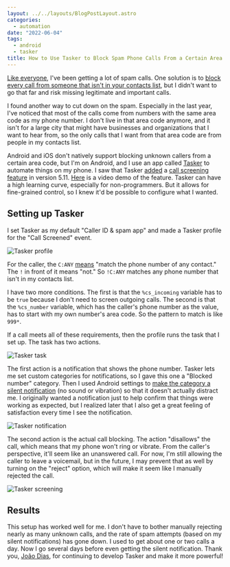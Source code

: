 ```yaml
---
layout: ../../layouts/BlogPostLayout.astro
categories:
  - automation
date: "2022-06-04"
tags:
  - android
  - tasker
title: How to Use Tasker to Block Spam Phone Calls From a Certain Area Code on Android
---
```


[Like
everyone](https://www.usatoday.com/story/tech/2021/02/12/robocalls-scammers-fraud-phone-calls-increase-fcc-ftc-efforts/6706727002/),
I've been getting a lot of spam calls. One solution is to [block every call from
someone that isn't in your contacts
list](https://www.nytimes.com/wirecutter/guides/how-to-stop-spam-calls/), but I
didn't want to go that far and risk missing legitimate and important calls.

I found another way to cut down on the spam. Especially in the last year, I've
noticed that most of the calls come from numbers with the same area code as my
phone number. I don't live in that area code anymore, and it isn't for a large
city that might have businesses and organizations that I want to hear from, so
the only calls that I want from that area code are from people in my contacts
list.

Android and iOS don't natively support blocking unknown callers from a certain
area code, but I'm on Android, and I use an app called
[Tasker](https://tasker.joaoapps.com/) to automate things on my phone. I saw
that Tasker
[added](https://joaoapps.com/tasker-5-11-call-screening-easy-imports-pick-inputs-and-more/)
a [call screening
feature](https://tasker.joaoapps.com/userguide/en/help/eh_call_screened.html) in
version 5.11. [Here](https://www.youtube.com/watch?v=JxwfwkeffMk) is a video
demo of the feature. Tasker can have a high learning curve, especially for
non-programmers. But it allows for fine-grained control, so I knew it'd be
possible to configure what I wanted.

## Setting up Tasker

I set Tasker as my default "Caller ID & spam app" and made a Tasker profile for
the "Call Screened" event.

![Tasker profile](https://i.imgur.com/yz9682d.jpg)

For the caller, the `C:ANY`
[means](https://tasker.joaoapps.com/userguide/en/matching.html#caller) "match
the phone number of any contact." The `!` in front of it means "not." So
`!C:ANY` matches any phone number that isn't in my contacts list.

I have two more conditions. The first is that the `%cs_incoming` variable has to
be `true` because I don't need to screen outgoing calls. The second is that the
`%cs_number` variable, which has the caller's phone number as the value, has to
start with my own number's area code. So the pattern to match is like `999*`.

If a call meets all of these requirements, then the profile runs the task that I
set up. The task has two actions.

![Tasker task](https://i.imgur.com/wIZVgrD.jpg)

The first action is a notification that shows the phone number. Tasker lets me
set custom categories for notifications, so I gave this one a "Blocked number"
category. Then I used Android settings to [make the category a silent
notification](https://www.androidpolice.com/how-to-set-an-android-apps-notifications-to-come-in-silent/)
(no sound or vibration) so that it doesn't actually distract me. I originally
wanted a notification just to help confirm that things were working as
expected, but I realized later that I also get a great feeling of satisfaction
every time I see the notification.

![Tasker notification](https://i.imgur.com/xMBRDrF.jpg)

The second action is the actual call blocking. The action "disallows" the call,
which means that my phone won't ring or vibrate. From the caller's perspective,
it'll seem like an unanswered call. For now, I'm still allowing the caller to
leave a voicemail, but in the future, I may prevent that as well by turning on
the "reject" option, which will make it seem like I manually rejected the call.

![Tasker screening](https://i.imgur.com/TpSKONz.jpg)

## Results

This setup has worked well for me. I don't have to bother manually rejecting
nearly as many unknown calls, and the rate of spam attempts (based on my silent
notifications) has gone down. I used to get about one or two calls a day. Now I
go several days before even getting the silent notification. Thank you, [João
Dias](https://twitter.com/joaomgcd), for continuing to develop Tasker and make
it more powerful!
